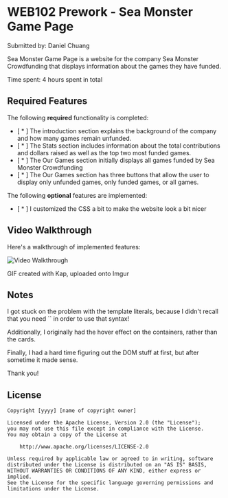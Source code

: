 # WEB102 Prework - Sea Monster Game Page

Submitted by: Daniel Chuang

Sea Monster Game Page is a website for the company Sea Monster Crowdfunding that displays information about the games they have funded.

Time spent: 4 hours spent in total

## Required Features

The following **required** functionality is completed:

- [ * ] The introduction section explains the background of the company and how many games remain unfunded.
- [ * ] The Stats section includes information about the total contributions and dollars raised as well as the top two most funded games.
- [ * ] The Our Games section initially displays all games funded by Sea Monster Crowdfunding
- [ * ] The Our Games section has three buttons that allow the user to display only unfunded games, only funded games, or all games.

The following **optional** features are implemented:

- [ * ] I customized the CSS a bit to make the website look a bit nicer

## Video Walkthrough

Here's a walkthrough of implemented features:

<img src='./recording.gif' title='Video Walkthrough' width='' alt='Video Walkthrough' />

<!-- Replace this with whatever GIF tool you used! -->

GIF created with Kap, uploaded onto Imgur

<!-- Recommended tools:
[Kap](https://getkap.co/) for macOS
[ScreenToGif](https://www.screentogif.com/) for Windows
[peek](https://github.com/phw/peek) for Linux. -->

## Notes

I got stuck on the problem with the template literals, because I didn't recall that you need `` in order to use that syntax!

Additionally, I originally had the hover effect on the containers, rather than the cards.

Finally, I had a hard time figuring out the DOM stuff at first, but after sometime it made sense.

Thank you!

## License

    Copyright [yyyy] [name of copyright owner]

    Licensed under the Apache License, Version 2.0 (the "License");
    you may not use this file except in compliance with the License.
    You may obtain a copy of the License at

        http://www.apache.org/licenses/LICENSE-2.0

    Unless required by applicable law or agreed to in writing, software
    distributed under the License is distributed on an "AS IS" BASIS,
    WITHOUT WARRANTIES OR CONDITIONS OF ANY KIND, either express or implied.
    See the License for the specific language governing permissions and
    limitations under the License.
